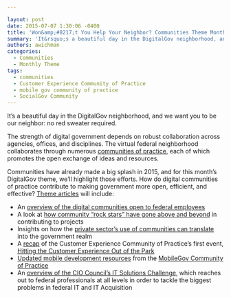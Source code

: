 ```yaml
---

layout: post
date: 2015-07-07 1:30:06 -0400
title: 'Won&amp;#8217;t You Help Your Neighbor? Communities Theme Month on DigitalGov'
summary: 'It&rsquo;s a beautiful day in the DigitalGov neighborhood, and we want you to be our neighbor\: no red sweater required. The strength of digital government depends on robust collaboration across agencies, offices, and disciplines. The virtual federal neighborhood collaborates through numerous communities of practice, each of which promotes the open exchange of ideas and resources.'
authors: awichman
categories:
  - Communities
  - Monthly Theme
tags:
  - communities
  - Customer Experience Community of Practice
  - mobile gov community of practice
  - SocialGov Community
---
```


It’s a beautiful day in the DigitalGov neighborhood, and we want you to be our neighbor: no red sweater required.

The strength of digital government depends on robust collaboration across agencies, offices, and disciplines. The virtual federal neighborhood collaborates through numerous [communities of practice](https://www.WHATEVER/communities/), each of which promotes the open exchange of ideas and resources.

Communities have already made a big splash in 2015, and for this month’s DigitalGov theme, we’ll highlight those efforts. How do digital communities of practice contribute to making government more open, efficient, and effective? [Theme articles](https://www.WHATEVER/category/monthly-theme/) will include:

  * An [overview of the digital communities open to federal employees](https://www.WHATEVER/2015/07/31/an-overview-of-digital-communities/)
  * A look at [how community “rock stars” have gone above and beyond](https://www.WHATEVER/2015/07/30/community-rock-star-round-up/) in contributing to projects
  * Insights on how the [private sector’s use of communities can translate](https://www.WHATEVER/2015/07/15/whats-in-a-name-communities-in-the-public-and-private-sectors/) into the government realm
  * A [recap](https://www.WHATEVER/2015/07/22/how-the-nationals-customer-experience-principles-can-be-a-home-run-for-agencies/) of the Customer Experience Community of Practice’s first event, [Hitting the Customer Experience Out of the Park](https://www.WHATEVER/event/hitting-the-customer-experience-out-of-the-park/)
  * [Updated mobile development resources](https://www.WHATEVER/2015/07/31/help-us-add-resources-to-the-updated-mobile-user-experience-guidelines/) from the [MobileGov Community of Practice](https://www.WHATEVER/communities/mobile/)
  * An [overview of the CIO Council’s IT Solutions Challenge](https://www.WHATEVER/2015/07/28/solve-federal-govs-it-problems-through-cross-collaboration/), which reaches out to federal professionals at all levels in order to tackle the biggest problems in federal IT and IT Acquisition